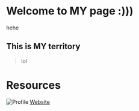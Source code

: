 # Welcome to MY page :)))

hehe

## This is MY territory

>lol

# Resources

![Profile](https://upload.wikimedia.org/wikipedia/en/thumb/e/ef/LUwithShield-CMYK.svg/1200px-LUwithShield-CMYK.svg.png)
[Website](https://ahc224.github.io/ACportfolio/)
